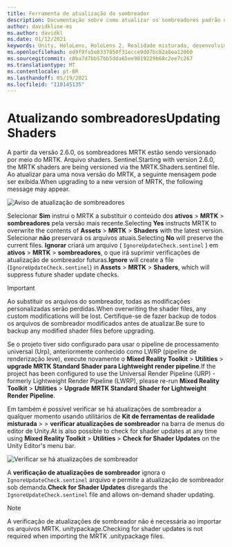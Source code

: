 ```yaml
---
title: Ferramenta de atualização do sombreador
description: Documentação sobre como atualizar os sombreadores padrão do MRTK
author: davidkline-ms
ms.author: davidkl
ms.date: 01/12/2021
keywords: Unity, HoloLens, HoloLens 2, Realidade misturada, desenvolvimento, MRTK,
ms.openlocfilehash: ed9f9fa5e6337850f31ecce9d07bc82a8ea12060
ms.sourcegitcommit: c0ba7d7bb57bb5dda65ee9019229b68c2ee7c267
ms.translationtype: MT
ms.contentlocale: pt-BR
ms.lasthandoff: 05/19/2021
ms.locfileid: "110145135"
---
```

# <a name="updating-shaders"></a><span data-ttu-id="f7390-104">Atualizando sombreadores</span><span class="sxs-lookup"><span data-stu-id="f7390-104">Updating Shaders</span></span>

<span data-ttu-id="f7390-105">A partir da versão 2.6.0, os sombreadores MRTK estão sendo versionado por meio do MRTK. Arquivo shaders. Sentinel.</span><span class="sxs-lookup"><span data-stu-id="f7390-105">Starting with version 2.6.0, the MRTK shaders are being versioned via the MRTK.Shaders.sentinel file.</span></span> <span data-ttu-id="f7390-106">Ao atualizar para uma nova versão do MRTK, a seguinte mensagem pode ser exibida.</span><span class="sxs-lookup"><span data-stu-id="f7390-106">When upgrading to a new version of MRTK, the following message may appear.</span></span>

![Aviso de atualização de sombreadores](../images/tools/UpdateShaderPrompt.png)

<span data-ttu-id="f7390-108">Selecionar **Sim** instrui o MRTK a substituir o conteúdo dos **ativos**  >  **MRTK**  >  **sombreadores** pela versão mais recente.</span><span class="sxs-lookup"><span data-stu-id="f7390-108">Selecting **Yes** instructs MRTK to overwrite the contents of **Assets** > **MRTK** > **Shaders** with the latest version.</span></span> <span data-ttu-id="f7390-109">Selecionar **não** preservará os arquivos atuais.</span><span class="sxs-lookup"><span data-stu-id="f7390-109">Selecting **No** will preserve the current files.</span></span> <span data-ttu-id="f7390-110">**Ignorar** criará um arquivo ( `IgnoreUpdateCheck.sentinel` ) em **ativos**  >  **MRTK**  >  **sombreadores**, o que irá suprimir verificações de atualização de sombreador futuras.</span><span class="sxs-lookup"><span data-stu-id="f7390-110">**Ignore** will create a file (`IgnoreUpdateCheck.sentinel`) in **Assets** > **MRTK** > **Shaders**, which will suppress future shader update checks.</span></span>

> [!IMPORTANT]
> <span data-ttu-id="f7390-111">Ao substituir os arquivos do sombreador, todas as modificações personalizadas serão perdidas.</span><span class="sxs-lookup"><span data-stu-id="f7390-111">When overwriting the shader files, any custom modifications will be lost.</span></span> <span data-ttu-id="f7390-112">Certifique-se de fazer backup de todos os arquivos de sombreador modificados antes de atualizar.</span><span class="sxs-lookup"><span data-stu-id="f7390-112">Be sure to backup any modified shader files before upgrading.</span></span>
>
> <span data-ttu-id="f7390-113">Se o projeto tiver sido configurado para usar o pipeline de processamento universal (Urp), anteriormente conhecido como LWRP (pipeline de renderização leve), execute novamente o **Mixed Reality Toolkit** > **Utilities** >
>  **upgrade MRTK Standard Shader para Lightweight render pipeline**.</span><span class="sxs-lookup"><span data-stu-id="f7390-113">If the project has been configured to use the Universal Render Pipeline (URP) - formerly Lightweight Render Pipeline (LWRP), please re-run **Mixed Reality Toolkit** > **Utilities** >
**Upgrade MRTK Standard Shader for Lightweight Render Pipeline**.</span></span>

<span data-ttu-id="f7390-114">Em também é possível verificar se há atualizações de sombreador a qualquer momento usando utilitários de **Kit de ferramentas de realidade misturada**  >    >  **verificar atualizações de sombreador** na barra de menus do editor de Unity.</span><span class="sxs-lookup"><span data-stu-id="f7390-114">At is also possible to check for shader updates at any time using **Mixed Reality Toolkit** > **Utilities** > **Check for Shader Updates** on the Unity Editor's menu bar.</span></span>

![Verificar se há atualizações de sombreador](../images/tools/ShaderUpdateMenu.png)

<span data-ttu-id="f7390-116">A **verificação de atualizações de sombreador** ignora o `IgnoreUpdateCheck.sentinel` arquivo e permite a atualização de sombreador sob demanda.</span><span class="sxs-lookup"><span data-stu-id="f7390-116">**Check for Shader Updates** disregards the `IgnoreUpdateCheck.sentinel` file and allows on-demand shader updating.</span></span>

> [!NOTE]
> <span data-ttu-id="f7390-117">A verificação de atualizações de sombreador não é necessária ao importar os arquivos MRTK. unitypackage.</span><span class="sxs-lookup"><span data-stu-id="f7390-117">Checking for shader updates is not required when importing the MRTK .unitypackage files.</span></span>
